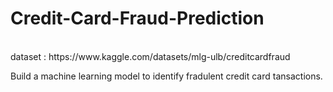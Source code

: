 # Credit-Card-Fraud-Prediction
<br>
dataset : https://www.kaggle.com/datasets/mlg-ulb/creditcardfraud

 Build a machine learning model to identify fradulent credit card tansactions.
